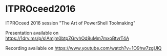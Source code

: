 # ITPROceed2016
ITPROceed 2016 session "The Art of PowerShell Toolmaking"

Presentation available on https://1drv.ms/p/s!Amjm0btpZGrvhOd8uMm7mxoBtvrT4A

Recording available on https://www.youtube.com/watch?v=1O9hw7zgUIQ 
